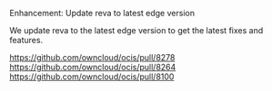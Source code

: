 Enhancement: Update reva to latest edge version

We update reva to the latest edge version to get the latest fixes and features.

https://github.com/owncloud/ocis/pull/8278
https://github.com/owncloud/ocis/pull/8264
https://github.com/owncloud/ocis/pull/8100
